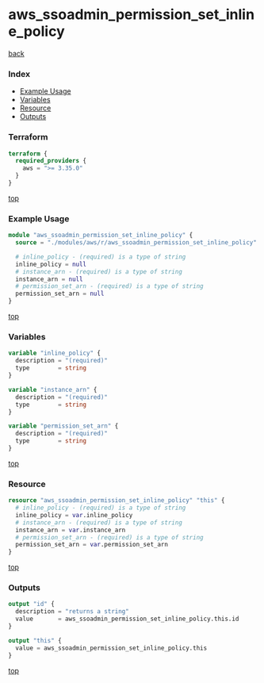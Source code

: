 # aws_ssoadmin_permission_set_inline_policy

[back](../aws.md)

### Index

- [Example Usage](#example-usage)
- [Variables](#variables)
- [Resource](#resource)
- [Outputs](#outputs)

### Terraform

```terraform
terraform {
  required_providers {
    aws = ">= 3.35.0"
  }
}
```

[top](#index)

### Example Usage

```terraform
module "aws_ssoadmin_permission_set_inline_policy" {
  source = "./modules/aws/r/aws_ssoadmin_permission_set_inline_policy"

  # inline_policy - (required) is a type of string
  inline_policy = null
  # instance_arn - (required) is a type of string
  instance_arn = null
  # permission_set_arn - (required) is a type of string
  permission_set_arn = null
}
```

[top](#index)

### Variables

```terraform
variable "inline_policy" {
  description = "(required)"
  type        = string
}

variable "instance_arn" {
  description = "(required)"
  type        = string
}

variable "permission_set_arn" {
  description = "(required)"
  type        = string
}
```

[top](#index)

### Resource

```terraform
resource "aws_ssoadmin_permission_set_inline_policy" "this" {
  # inline_policy - (required) is a type of string
  inline_policy = var.inline_policy
  # instance_arn - (required) is a type of string
  instance_arn = var.instance_arn
  # permission_set_arn - (required) is a type of string
  permission_set_arn = var.permission_set_arn
}
```

[top](#index)

### Outputs

```terraform
output "id" {
  description = "returns a string"
  value       = aws_ssoadmin_permission_set_inline_policy.this.id
}

output "this" {
  value = aws_ssoadmin_permission_set_inline_policy.this
}
```

[top](#index)